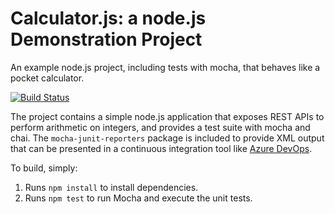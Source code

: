 Calculator.js: a node.js Demonstration Project
==============================================
An example node.js project, including tests with mocha, that behaves like
a pocket calculator.

[![Build Status](https://grupoamrd.visualstudio.com/Calculator/_apis/build/status/andresmrd.calculator?branchName=master)](https://grupoamrd.visualstudio.com/Calculator/_build/latest?definitionId=7&branchName=master)

The project contains a simple node.js application that exposes REST APIs
to perform arithmetic on integers, and provides a test suite with mocha
and chai.  The `mocha-junit-reporters` package is included to provide XML
output that can be presented in a continuous integration tool like
[Azure DevOps](https://azure.com/devops).

To build, simply:

1. Runs `npm install` to install dependencies.
2. Runs `npm test` to run Mocha and execute the unit tests.

